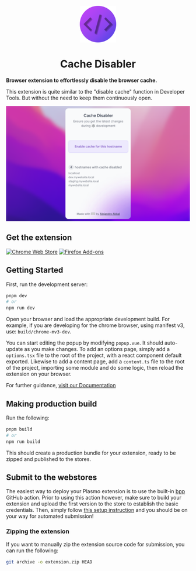 <p align='center'>
  <img
  src='./assets/icon.png'
  alt='Favicon' height='100'/>
</p>

<h1 align='center'>
Cache Disabler
</h1>

**Browser extension to effortlessly disable the browser cache.**

This extension is quite similar to the "disable cache" function in Developer Tools.
But without the need to keep them continuously open.

![Preview](./assets/store_1200x800.png)

## Get the extension

[![Chrome Web Store](https://storage.googleapis.com/web-dev-uploads/image/WlD8wC6g8khYWPJUsQceQkhXSlv1/HRs9MPufa1J1h5glNhut.png)](https://chrome.google.com/webstore/detail/kemenddblaeehafanidlkolmdgdeffbp)
[![Firefox Add-ons](https://blog.mozilla.org/addons/files/2020/04/get-the-addon-fx-apr-2020.svg)](https://addons.mozilla.org/en-US/firefox/addon/cache-disabler/)

## Getting Started

First, run the development server:

```bash
pnpm dev
# or
npm run dev
```

Open your browser and load the appropriate development build. For example, if you are developing for the chrome browser,
using manifest v3, use: `build/chrome-mv3-dev`.

You can start editing the popup by modifying `popup.vue`. It should auto-update as you make changes. To add an options
page, simply add a `options.tsx` file to the root of the project, with a react component default exported. Likewise to
add a content page, add a `content.ts` file to the root of the project, importing some module and do some logic, then
reload the extension on your browser.

For further guidance, [visit our Documentation](https://docs.plasmo.com/)

## Making production build

Run the following:

```bash
pnpm build
# or
npm run build
```

This should create a production bundle for your extension, ready to be zipped and published to the stores.

## Submit to the webstores

The easiest way to deploy your Plasmo extension is to use the built-in [bpp](https://bpp.browser.market) GitHub action.
Prior to using this action however, make sure to build your extension and upload the first version to the store to
establish the basic credentials. Then, simply
follow [this setup instruction](https://docs.plasmo.com/framework/workflows/submit) and you should be on your way for
automated submission!

### Zipping the extension

If you want to manually zip the extension source code for submission, you can run the following:

```bash
git archive -o extension.zip HEAD
```